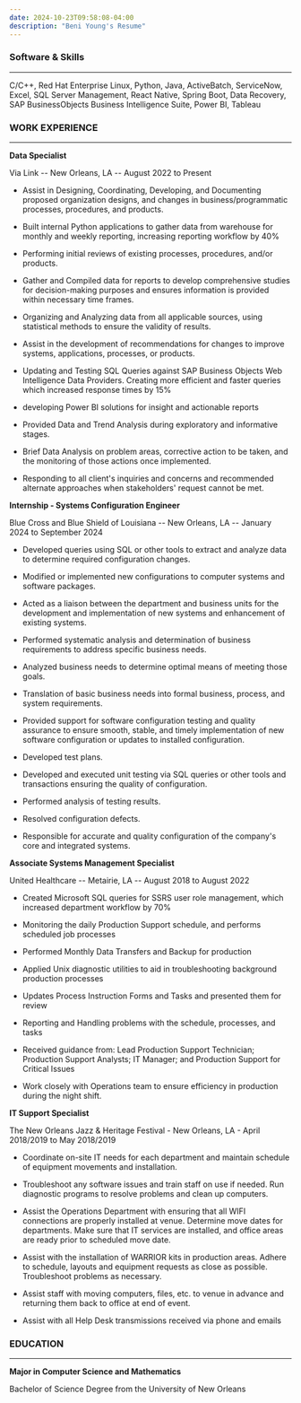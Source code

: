 ```yaml
---
date: 2024-10-23T09:58:08-04:00
description: "Beni Young's Resume"
---
```

### Software & Skills
* * * * *
C/C++, Red Hat Enterprise Linux, Python, Java, ActiveBatch, ServiceNow, Excel, SQL Server Management, React Native, Spring Boot, Data Recovery, SAP BusinessObjects Business Intelligence Suite, Power BI, Tableau

### WORK EXPERIENCE
* * * * *
**Data Specialist**

Via Link -- New Orleans, LA -- August 2022 to Present

-   Assist in Designing, Coordinating, Developing, and Documenting proposed organization designs, and changes in business/programmatic processes, procedures, and products.

-   Built internal Python applications to gather data from warehouse for monthly and weekly reporting, increasing reporting workflow by 40%

-   Performing initial reviews of existing processes, procedures, and/or products.

-   Gather and Compiled data for reports to develop comprehensive studies for decision-making purposes and ensures information is provided within necessary time frames.

-   Organizing and Analyzing data from all applicable sources, using statistical methods to ensure the validity of results.

-   Assist in the development of recommendations for changes to improve systems, applications, processes, or products.

-   Updating and Testing SQL Queries against SAP Business Objects Web Intelligence Data Providers. Creating more efficient and faster queries which increased response times by 15%

-   developing Power BI solutions for insight and actionable reports

-   Provided Data and Trend Analysis during exploratory and informative stages.

-   Brief Data Analysis on problem areas, corrective action to be taken, and the monitoring of those actions once implemented.

-   Responding to all client's inquiries and concerns and recommended alternate approaches when stakeholders' request cannot be met.

**Internship - Systems Configuration Engineer**

Blue Cross and Blue Shield of Louisiana -- New Orleans, LA -- January 2024 to September 2024

-   Developed queries using SQL or other tools to extract and analyze data to determine required configuration changes.

-   Modified or implemented new configurations to computer systems and software packages.

-   Acted as a liaison between the department and business units for the development and implementation of new systems and enhancement of existing systems.

-   Performed systematic analysis and determination of business requirements to address specific business needs.

-   Analyzed business needs to determine optimal means of meeting those goals.

-   Translation of basic business needs into formal business, process, and system requirements.

-   Provided support for software configuration testing and quality assurance to ensure smooth, stable, and timely implementation of new software configuration or updates to installed configuration.

-   Developed test plans.

-   Developed and executed unit testing via SQL queries or other tools and transactions ensuring the quality of configuration.

-   Performed analysis of testing results.

-   Resolved configuration defects.

-   Responsible for accurate and quality configuration of the company's core and integrated systems.

**Associate Systems Management Specialist**

United Healthcare -- Metairie, LA -- August 2018 to August 2022

-   Created Microsoft SQL queries for SSRS user role management, which increased department workflow by 70%

-   Monitoring the daily Production Support schedule, and performs scheduled job processes

-   Performed Monthly Data Transfers and Backup for production

-   Applied Unix diagnostic utilities to aid in troubleshooting background production processes

-   Updates Process Instruction Forms and Tasks and presented them for review

-   Reporting and Handling problems with the schedule, processes, and tasks

-   Received guidance from: Lead Production Support Technician; Production Support Analysts; IT Manager; and Production Support for Critical Issues

-   Work closely with Operations team to ensure efficiency in production during the night shift.

**IT Support Specialist**

The New Orleans Jazz & Heritage Festival - New Orleans, LA - April 2018/2019 to May 2018/2019

-   Coordinate on-site IT needs for each department and maintain schedule of equipment movements and installation.

-   Troubleshoot any software issues and train staff on use if needed. Run diagnostic programs to resolve problems and clean up computers.

-   Assist the Operations Department with ensuring that all WIFI connections are properly installed at venue. Determine move dates for departments. Make sure that IT services are installed, and office areas are ready prior to scheduled move date.

-   Assist with the installation of WARRIOR kits in production areas. Adhere to schedule, layouts and equipment requests as close as possible. Troubleshoot problems as necessary.

-   Assist staff with moving computers, files, etc. to venue in advance and returning them back to office at end of event.

-   Assist with all Help Desk transmissions received via phone and emails

### EDUCATION
* * * * *
**Major in Computer Science and Mathematics**

Bachelor of Science Degree from the University of New Orleans